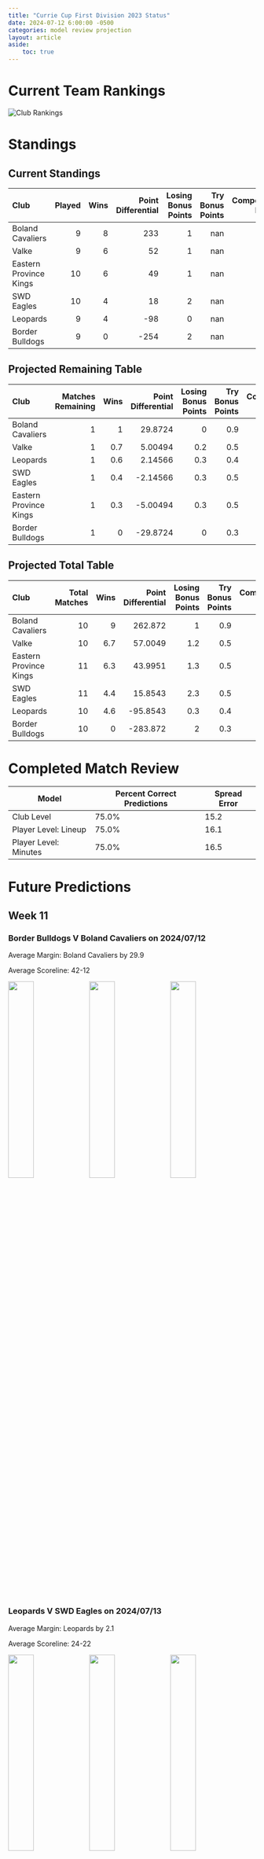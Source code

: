 ```yaml
---  
title: "Currie Cup First Division 2023 Status"  
date: 2024-07-12 6:00:00 -0500  
categories: model review projection  
layout: article  
aside:  
    toc: true  
---
```

# Current Team Rankings


![Club Rankings](plots/rankings_Currie-Cup-First-Division-2023.png)
# Standings

## Current Standings


| Club                   |   Played |   Wins |   Point Differential |   Losing Bonus Points |   Try Bonus Points |   Competition Points |
|:-----------------------|---------:|-------:|---------------------:|----------------------:|-------------------:|---------------------:|
| Boland Cavaliers       |        9 |      8 |                  233 |                     1 |                nan |                   33 |
| Valke                  |        9 |      6 |                   52 |                     1 |                nan |                   25 |
| Eastern Province Kings |       10 |      6 |                   49 |                     1 |                nan |                   25 |
| SWD Eagles             |       10 |      4 |                   18 |                     2 |                nan |                   18 |
| Leopards               |        9 |      4 |                  -98 |                     0 |                nan |                   16 |
| Border Bulldogs        |        9 |      0 |                 -254 |                     2 |                nan |                    2 |



## Projected Remaining Table


| Club                   |   Matches Remaining |   Wins |   Point Differential |   Losing Bonus Points |   Try Bonus Points |   Competition Points |
|:-----------------------|--------------------:|-------:|---------------------:|----------------------:|-------------------:|---------------------:|
| Boland Cavaliers       |                   1 |    1   |             29.8724  |                   0   |                0.9 |                  4.9 |
| Valke                  |                   1 |    0.7 |              5.00494 |                   0.2 |                0.5 |                  3.7 |
| Leopards               |                   1 |    0.6 |              2.14566 |                   0.3 |                0.4 |                  3.1 |
| SWD Eagles             |                   1 |    0.4 |             -2.14566 |                   0.3 |                0.5 |                  2.4 |
| Eastern Province Kings |                   1 |    0.3 |             -5.00494 |                   0.3 |                0.5 |                  1.9 |
| Border Bulldogs        |                   1 |    0   |            -29.8724  |                   0   |                0.3 |                  0.3 |



## Projected Total Table


| Club                   |   Total Matches |   Wins |   Point Differential |   Losing Bonus Points |   Try Bonus Points |   Competition Points |
|:-----------------------|----------------:|-------:|---------------------:|----------------------:|-------------------:|---------------------:|
| Boland Cavaliers       |              10 |    9   |             262.872  |                   1   |                0.9 |                 37.9 |
| Valke                  |              10 |    6.7 |              57.0049 |                   1.2 |                0.5 |                 28.7 |
| Eastern Province Kings |              11 |    6.3 |              43.9951 |                   1.3 |                0.5 |                 26.9 |
| SWD Eagles             |              11 |    4.4 |              15.8543 |                   2.3 |                0.5 |                 20.4 |
| Leopards               |              10 |    4.6 |             -95.8543 |                   0.3 |                0.4 |                 19.1 |
| Border Bulldogs        |              10 |    0   |            -283.872  |                   2   |                0.3 |                  2.3 |



# Completed Match Review


| Model | Percent Correct Predictions | Spread Error |
| ------ | ------ | ------ |
| Club Level | 75.0% | 15.2 |
| Player Level: Lineup | 75.0% | 16.1 |
| Player Level: Minutes | 75.0% | 16.5 |


# Future Predictions

## Week 11

### Border Bulldogs V Boland Cavaliers on 2024/07/12


Average Margin: Boland Cavaliers by 29.9

Average Scoreline: 42-12

<p float="left">
<img src="plots/performances_2024-07-12-BorderBulldogs_V_BolandCavaliers.png" width="32%" />
<img src="plots/resultbar_2024-07-12-BorderBulldogs_V_BolandCavaliers.png" width="32%" />
<img src="plots/spreads_2024-07-12-BorderBulldogs_V_BolandCavaliers.png" width="32%" />
</p>

### Leopards V SWD Eagles on 2024/07/13


Average Margin: Leopards by 2.1

Average Scoreline: 24-22

<p float="left">
<img src="plots/performances_2024-07-13-Leopards_V_SWDEagles.png" width="32%" />
<img src="plots/resultbar_2024-07-13-Leopards_V_SWDEagles.png" width="32%" />
<img src="plots/spreads_2024-07-13-Leopards_V_SWDEagles.png" width="32%" />
</p>

### Valke V Eastern Province Kings on 2024/07/13


Average Margin: Valke by 5.0

Average Scoreline: 37-32

<p float="left">
<img src="plots/performances_2024-07-13-Valke_V_EasternProvinceKings.png" width="32%" />
<img src="plots/resultbar_2024-07-13-Valke_V_EasternProvinceKings.png" width="32%" />
<img src="plots/spreads_2024-07-13-Valke_V_EasternProvinceKings.png" width="32%" />
</p>
